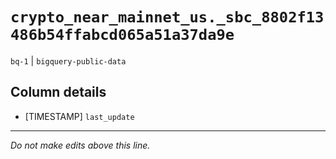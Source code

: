 # `crypto_near_mainnet_us._sbc_8802f13486b54ffabcd065a51a37da9e`
`bq-1` | `bigquery-public-data`

## Column details
* [TIMESTAMP] `last_update`

-------------------------------------------------------------------------------
*Do not make edits above this line.*
